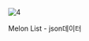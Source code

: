 ![4](https://github.com/user-attachments/assets/c25e8165-92be-49cd-8bd5-dca471b242fc)



Melon List  - json데이터
